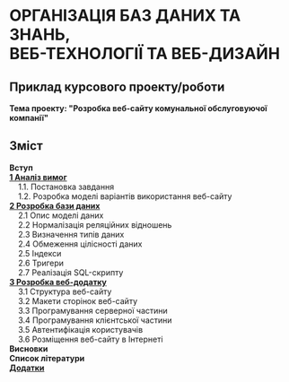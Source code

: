 # ОРГАНІЗАЦІЯ БАЗ ДАНИХ ТА ЗНАНЬ,<br/> ВЕБ-ТЕХНОЛОГІЇ ТА ВЕБ-ДИЗАЙН

## Приклад курсового проекту/роботи

**Тема проекту: "Розробка веб-сайту комунальної обслуговуючої компанії"**

## Зміст

**Вступ**<br/>
[**1 Аналіз вимог**](ch01.md)<br/>
&nbsp;&nbsp;&nbsp;&nbsp;1.1. Постановка завдання<br/>
&nbsp;&nbsp;&nbsp;&nbsp;1.2. Розробка моделі варіантів використання веб-сайту<br/>
[**2 Розробка бази даних**](ch02.md)<br/>
&nbsp;&nbsp;&nbsp;&nbsp;2.1 Опис моделі даних<br/>
&nbsp;&nbsp;&nbsp;&nbsp;2.2 Нормалізація реляційних відношень<br/>
&nbsp;&nbsp;&nbsp;&nbsp;2.3 Визначення типів даних<br/>
&nbsp;&nbsp;&nbsp;&nbsp;2.4 Обмеження цілісності даних<br/>
&nbsp;&nbsp;&nbsp;&nbsp;2.5 Індекси<br/>
&nbsp;&nbsp;&nbsp;&nbsp;2.6 Тригери<br/>
&nbsp;&nbsp;&nbsp;&nbsp;2.7 Реалізація SQL-скрипту<br/>
[**3 Розробка веб-додатку**](ch03.md)<br/>
&nbsp;&nbsp;&nbsp;&nbsp;3.1 Структура веб-сайту<br/>
&nbsp;&nbsp;&nbsp;&nbsp;3.2 Макети сторінок веб-сайту<br/>
&nbsp;&nbsp;&nbsp;&nbsp;3.3 Програмування серверної частини<br/>
&nbsp;&nbsp;&nbsp;&nbsp;3.4 Програмування клієнтської частини<br/>
&nbsp;&nbsp;&nbsp;&nbsp;3.5 Автентифікація користувачів<br/>
&nbsp;&nbsp;&nbsp;&nbsp;3.6 Розміщення веб-сайту в Інтернеті<br/>
**Висновки**<br/>
**Список літератури**<br/>
[**Додатки**](apendix.md)<br/>
